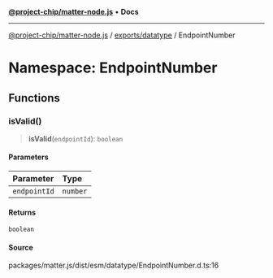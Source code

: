 [**@project-chip/matter-node.js**](../../../../README.md) • **Docs**

***

[@project-chip/matter-node.js](../../../../modules.md) / [exports/datatype](../../README.md) / EndpointNumber

# Namespace: EndpointNumber

## Functions

### isValid()

> **isValid**(`endpointId`): `boolean`

#### Parameters

| Parameter | Type |
| :------ | :------ |
| `endpointId` | `number` |

#### Returns

`boolean`

#### Source

packages/matter.js/dist/esm/datatype/EndpointNumber.d.ts:16
